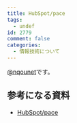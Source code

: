 ```yaml
---
title: HubSpot/pace
tags:
  - undef
id: 2779
comment: false
categories:
  - 情報技術について
---
```


<p><a href="https://twitter.com/nqounet">@nqounet</a>です。</p>

<!--more-->

<h2>参考になる資料</h2>

<ul>
<li><a href="https://github.com/HubSpot/pace">HubSpot/pace</a></li>
</ul>
    	